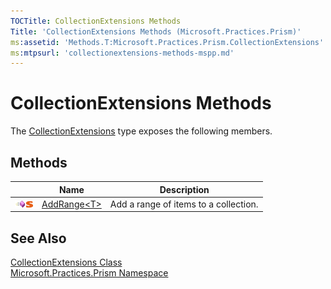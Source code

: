 ```yaml
---
TOCTitle: CollectionExtensions Methods
Title: 'CollectionExtensions Methods (Microsoft.Practices.Prism)'
ms:assetid: 'Methods.T:Microsoft.Practices.Prism.CollectionExtensions'
ms:mtpsurl: 'collectionextensions-methods-mspp.md'
---
```



# CollectionExtensions Methods

The [CollectionExtensions](/patterns-practices/reference/collectionextensions-class-mspp) type exposes the following members.

## Methods


<table>

<thead>
<tr class="header">
<th> </th>
<th>Name</th>
<th>Description</th>
</tr>
</thead>
<tbody>
<tr class="odd">

<td><img src="/patterns-practices/reference/images/public-method.gif" alt="Public method"/><img src="/patterns-practices/reference/images/static-member.gif" alt="Static member"/></td>
<td><a href="/patterns-practices/reference/collectionextensions-addrange-t-method-mspp" data-raw-source="[AddRange&amp;lt;T&amp;gt;](/patterns-practices/reference/collectionextensions-addrange-t-method-mspp)">AddRange&lt;T&gt;</a></td>
<td><div class="summary">
Add a range of items to a collection.
</div></td>
</tr>
</tbody>
</table>

## See Also

[CollectionExtensions Class](/patterns-practices/reference/collectionextensions-class-mspp)  
[Microsoft.Practices.Prism Namespace](/patterns-practices/reference/mspp-namespace)
